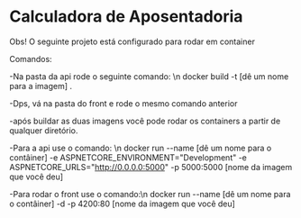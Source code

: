 # Calculadora de Aposentadoria
Obs! O seguinte projeto está configurado para rodar em container

Comandos:

-Na pasta da api rode o seguinte comando: \n
docker build -t [dê um nome para a imagem] .

-Dps, vá na pasta do front e rode o mesmo comando anterior

-após buildar as duas imagens você pode rodar os containers a partir de qualquer diretório.

-Para a api use o comando: \n
docker run --name [dê um nome para o contâiner] -e ASPNETCORE_ENVIRONMENT="Development" -e ASPNETCORE_URLS="http://0.0.0.0:5000" -p 5000:5000 [nome da imagem que você deu]

-Para rodar o front use o comando:\n
docker run --name [dê um nome para o contâiner] -d -p 4200:80 [nome da imagem que você deu]
